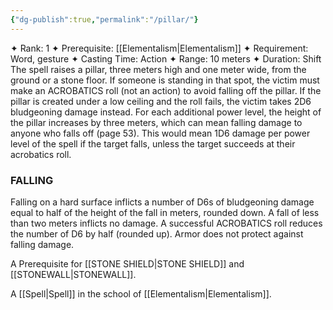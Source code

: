 ```yaml
---
{"dg-publish":true,"permalink":"/pillar/"}
---
```


✦ Rank: 1
✦ Prerequisite: [[Elementalism\|Elementalism]]
✦ Requirement: Word, gesture
✦ Casting Time: Action
✦ Range: 10 meters
✦ Duration: Shift
The spell raises a pillar, three meters high and one meter
wide, from the ground or a stone floor. If someone is standing
in that spot, the victim must make an ACROBATICS roll
(not an action) to avoid falling off the pillar. If the pillar is
created under a low ceiling and the roll fails, the victim takes
2D6 bludgeoning damage instead. For each additional power
level, the height of the pillar increases by three meters, which
can mean falling damage to anyone who falls off (page 53).
This would mean 1D6 damage per power level of the spell if the target falls, unless the target succeeds at their acrobatics roll.
### FALLING
Falling on a hard surface inflicts a number of D6s of
bludgeoning damage equal to half of the height of the fall
in meters, rounded down. A fall of less than two meters
inflicts no damage. A successful ACROBATICS roll
reduces the number of D6 by half (rounded up). Armor
does not protect against falling damage.

A Prerequisite for [[STONE SHIELD\|STONE SHIELD]] and [[STONEWALL\|STONEWALL]].

A [[Spell\|Spell]] in the school of [[Elementalism\|Elementalism]].